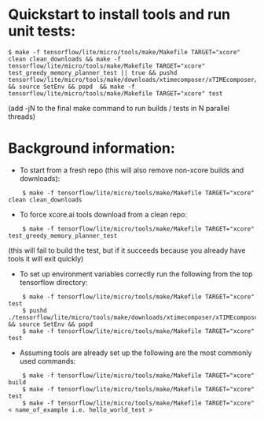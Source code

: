 # Quickstart to install tools and run unit tests:

    $ make -f tensorflow/lite/micro/tools/make/Makefile TARGET="xcore" clean clean_downloads && make -f tensorflow/lite/micro/tools/make/Makefile TARGET="xcore" test_greedy_memory_planner_test || true && pushd tensorflow/lite/micro/tools/make/downloads/xtimecomposer/xTIMEcomposer/15.0.0/ && source SetEnv && popd  && make -f tensorflow/lite/micro/tools/make/Makefile TARGET="xcore" test

(add -jN to the final make command to run builds / tests in N parallel threads)

# Background information:

* To start from a fresh repo (this will also remove non-xcore builds and downloads):
```
    $ make -f tensorflow/lite/micro/tools/make/Makefile TARGET="xcore" clean clean_downloads
```
* To force xcore.ai tools download from a clean repo:
```
    $ make -f tensorflow/lite/micro/tools/make/Makefile TARGET="xcore" test_greedy_memory_planner_test
```
(this will fail to build the test, but if it succeeds because you already have tools it will exit quickly)

* To set up environment variables correctly run the following from the top tensorflow directory:
```
    $ make -f tensorflow/lite/micro/tools/make/Makefile TARGET="xcore" test
    $ pushd ./tensorflow/lite/micro/tools/make/downloads/xtimecomposer/xTIMEcomposer/15.0.0/ && source SetEnv && popd
    $ make -f tensorflow/lite/micro/tools/make/Makefile TARGET="xcore" test 
``` 
* Assuming tools are already set up the following are the most commonly used commands:
```   
    $ make -f tensorflow/lite/micro/tools/make/Makefile TARGET="xcore" build
    $ make -f tensorflow/lite/micro/tools/make/Makefile TARGET="xcore" test
    $ make -f tensorflow/lite/micro/tools/make/Makefile TARGET="xcore" < name_of_example i.e. hello_world_test >
```


